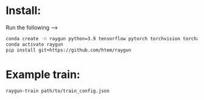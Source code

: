 # Install:
Run the following -->
```bash
conda create -n raygun python=3.9 tensorflow pytorch torchvision torchaudio cudatoolkit=11.3 affogato -c pytorch -c nvidia -c conda-forge 
conda activate raygun
pip install git+https://github.com/htem/raygun
```

# Example train:
```bash
raygun-train path/to/train_config.json
```
